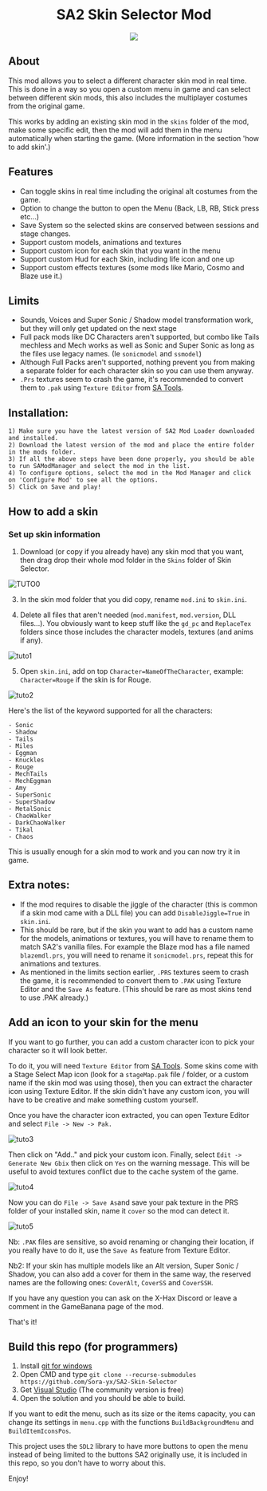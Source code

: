 <h1 align="center">SA2 Skin Selector Mod</h1>
<p align="center"><img src="https://i.imgur.com/N5k1bpD.jpeg">

</p>

## About

This mod allows you to select a different character skin mod in real time.
This is done in a way so you open a custom menu in game and can select between different skin mods, this also includes the multiplayer costumes from the original game. 

This works by adding an existing skin mod in the ``skins`` folder of the mod, make some specific edit, then the mod will add them in the menu automatically when starting the game. (More information in the section 'how to add skin'.)

## Features
- Can toggle skins in real time including the original alt costumes from the game.
- Option to change the button to open the Menu (Back, LB, RB, Stick press etc...)
- Save System so the selected skins are conserved between sessions and stage changes.
- Support custom models, animations and textures
- Support custom icon for each skin that you want in the menu
- Support custom Hud for each Skin, including life icon and one up
- Support custom effects textures (some mods like Mario, Cosmo and Blaze use it.)

## Limits
- Sounds, Voices and Super Sonic / Shadow model transformation work, but they will only get updated on the next stage
- Full pack mods like DC Characters aren't supported, but combo like Tails mechless and Mech works as well as Sonic and Super Sonic as long as the files use legacy names. (Ie ``sonicmodel`` and ``ssmodel``)
- Although Full Packs aren't supported, nothing prevent you from making a separate folder for each character skin so you can use them anyway.
- ``.Prs`` textures seem to crash the game, it's recommended to convert them to ``.pak`` using ``Texture Editor`` from [SA Tools](https://mm.reimuhakurei.net/SA%20Tools%20x64.7z).


## Installation:

    1) Make sure you have the latest version of SA2 Mod Loader downloaded and installed.
    2) Download the latest version of the mod and place the entire folder in the mods folder.
    3) If all the above steps have been done properly, you should be able to run SAModManager and select the mod in the list.
    4) To configure options, select the mod in the Mod Manager and click on 'Configure Mod' to see all the options.
    5) Click on Save and play! 
	
	
## How to add a skin

### Set up skin information

1) Download (or copy if you already have) any skin mod that you want, then drag drop their whole mod folder in the ``Skins`` folder of Skin Selector.

![TUTO0](https://i.imgur.com/HvIS44y.png)


3) In the skin mod folder that you did copy, rename ``mod.ini`` to ``skin.ini``.

4) Delete all files that aren't needed (``mod.manifest``, ``mod.version``, DLL files...). You obviously want to keep stuff like the ``gd_pc`` and ``ReplaceTex`` folders since those includes the character models, textures (and anims if any).

![tuto1](https://i.imgur.com/VbNhw8i.png)

5) Open ``skin.ini``, add on top ``Character=NameOfTheCharacter``, example: ``Character=Rouge`` if the skin is for Rouge.

![tuto2](https://i.imgur.com/TODMaF5.png)

Here's the list of the keyword supported for all the characters:
```
- Sonic
- Shadow
- Tails
- Miles
- Eggman
- Knuckles
- Rouge
- MechTails
- MechEggman
- Amy
- SuperSonic
- SuperShadow
- MetalSonic
- ChaoWalker
- DarkChaoWalker
- Tikal
- Chaos
```

This is usually enough for a skin mod to work and you can now try it in game.

## Extra notes:
- If the mod requires to disable the jiggle of the character (this is common if a skin mod came with a DLL file) you can add ``DisableJiggle=True`` in ``skin.ini``. 
- This should be rare, but if the skin you want to add has a custom name for the models, animations or textures, you will have to rename them to match SA2's vanilla files. For example the Blaze mod has a file named ``blazemdl.prs``, you will need to rename it ``sonicmodel.prs``, repeat this for animations and textures.
- As mentioned in the limits section earlier, ``.PRS`` textures seem to crash the game, it is recommended to convert them to ``.PAK`` using Texture Editor and the ``Save As`` feature. (This should be rare as most skins tend to use .PAK already.)

## Add an icon to your skin for the menu

If you want to go further, you can add a custom character icon to pick your character so it will look better.

To do it, you will need ``Texture Editor`` from [SA Tools](https://mm.reimuhakurei.net/SA%20Tools%20x64.7z).
Some skins come with a Stage Select Map icon (look for a ``stageMap.pak`` file / folder, or a custom name if the skin mod was using those), then you can extract the character icon using Texture Editor. If the skin didn't have any custom icon, you will have to be creative and make something custom yourself.

Once you have the character icon extracted, you can open Texture Editor and select ``File -> New -> Pak.``

![tuto3](https://i.imgur.com/DR2xaO5.png)

Then click on "Add.." and pick your custom icon.
Finally, select ``Edit -> Generate New Gbix`` then click on ``Yes`` on the warning message. This will be useful to avoid textures conflict due to the cache system of the game.

![tuto4](https://i.imgur.com/URHKgQV.png)

Now you can do ``File -> Save As``and save your pak texture in the PRS folder of your installed skin, name it ``cover`` so the mod can detect it. 

![tuto5](https://i.imgur.com/lpa2Gb4.png)

Nb: ``.PAK`` files are sensitive, so avoid renaming or changing their location, if you really have to do it, use the ``Save As`` feature from Texture Editor.

Nb2: If your skin has multiple models like an Alt version, Super Sonic / Shadow, you can also add a cover for them in the same way, the reserved names are the following ones: ``CoverAlt``, ``CoverSS`` and ``CoverSSH``.

If you have any question you can ask on the X-Hax Discord or leave a comment in the GameBanana page of the mod.

That's it!

## Build this repo (for programmers)

1) Install [git for windows](https://gitforwindows.org/)
2) Open CMD and type  ``git clone --recurse-submodules https://github.com/Sora-yx/SA2-Skin-Selector``
3) Get [Visual Studio](https://visualstudio.microsoft.com) (The community version is free)
4) Open the solution and you should be able to build.

If you want to edit the menu, such as its size or the items capacity, you can change its settings in ``menu.cpp`` with the functions ``BuildBackgroundMenu`` and ``BuildItemIconsPos``.

This project uses the ``SDL2`` library to have more buttons to open the menu instead of being limited to the buttons SA2 originally use, it is included in this repo, so you don't have to worry about this.

Enjoy!
